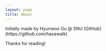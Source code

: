 ```yaml
---
layout: page
title: About
---
```


<p class="message">
  Initially made by Hyunwoo Gu @ SNU [GitHub](https://github.com/haxawalk)
</p>

Thanks for reading!

